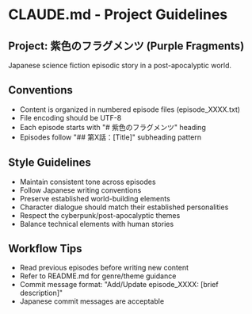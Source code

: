 # CLAUDE.md - Project Guidelines

## Project: 紫色のフラグメンツ (Purple Fragments)
Japanese science fiction episodic story in a post-apocalyptic world.

## Conventions
- Content is organized in numbered episode files (episode_XXXX.txt)
- File encoding should be UTF-8
- Each episode starts with "# 紫色のフラグメンツ" heading
- Episodes follow "## 第X話：[Title]" subheading pattern

## Style Guidelines
- Maintain consistent tone across episodes
- Follow Japanese writing conventions
- Preserve established world-building elements
- Character dialogue should match their established personalities
- Respect the cyberpunk/post-apocalyptic themes
- Balance technical elements with human stories

## Workflow Tips
- Read previous episodes before writing new content
- Refer to README.md for genre/theme guidance
- Commit message format: "Add/Update episode_XXXX: [brief description]"
- Japanese commit messages are acceptable